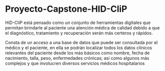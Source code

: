 # Proyecto-Capstone-HID-CliP
HiD-CliP está pensado como un conjunto de herramientas digitales que permitan brindarle al paciente una atención médica de calidad debido a que el diagnóstico, tratamiento y recuperación serán más certeros y rápidos.

Consta de un acceso a una base de datos que puede ser consultada por el médico y el paciente, en ella se podrán localizar todos los datos clínicos relevantes del paciente desde los más básicos como nombre, fecha de nacimiento, talla, peso, enfermedades crónicas; así como algunos más complejos y que involucren diversos servicios médicos hospitalarios

